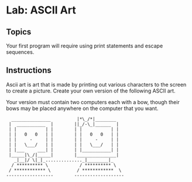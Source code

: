 # Lab: ASCII Art

## Topics
Your first program will require using print statements and escape sequences.

## Instructions
Ascii art is art that is made by printing out various characters to the screen to create a picture. Create your own version of the following ASCII art.

Your version must contain two computers each with a bow, though their bows may be placed anywhere on the computer that you want.

```
  _______________          |*\_/*|________
 |  ___________  |        ||_/-\_|______  |
 | |           | |        | |           | |
 | |   0   0   | |        | |   0   0   | |
 | |     -     | |        | |     -     | |
 | |   \___/   | |        | |   \___/   | |
 | |___     ___| |        | |___________| |
 |_____|\_/|_____|        |_______________|
   _|__|/ \|_|_.............._|________|_
  / ********** \            / ********** \
 / ************ \          / ************  \
------------------        -------------------
```
